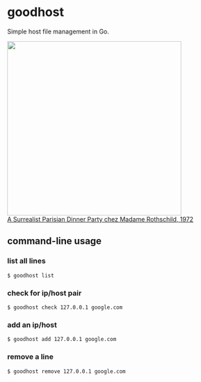 # goodhost

Simple host file management in Go.

<img src="http://www.hangthebankers.com/wp-content/uploads/2013/09/Masks-Rothschild-party1.jpg" width=400><br>
[A Surrealist Parisian Dinner Party chez Madame Rothschild, 1972](http://www.messynessychic.com/2013/08/27/a-surrealist-parisian-dinner-party-chez-madame-rothschild-1972/)

## command-line usage

### list all lines

```
$ goodhost list
```

### check for ip/host pair

```
$ goodhost check 127.0.0.1 google.com 
```

### add an ip/host

```
$ goodhost add 127.0.0.1 google.com
```

### remove a line 

```
$ goodhost remove 127.0.0.1 google.com
```
